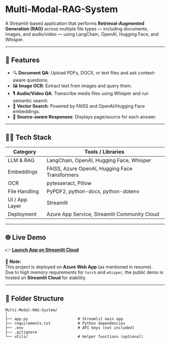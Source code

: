 # Multi-Modal-RAG-System

A Streamlit-based application that performs **Retrieval-Augmented Generation (RAG)** across multiple file types — including documents, images, and audio/video — using LangChain, OpenAI, Hugging Face, and Whisper.

---

## 🚀 Features

- 🔍 **Document QA**: Upload PDFs, DOCX, or text files and ask context-aware questions.
- 🖼️ **Image OCR**: Extract text from images and query them.
- 🎙️ **Audio/Video QA**: Transcribe media files using Whisper and run semantic search.
- 🧠 **Vector Search**: Powered by FAISS and OpenAI/Hugging Face embeddings.
- 🧾 **Source-aware Responses**: Displays page/source for each answer.

---

## 🧑‍💻 Tech Stack

| Category           | Tools / Libraries                                           |
|--------------------|-------------------------------------------------------------|
| LLM & RAG          | LangChain, OpenAI, Hugging Face, Whisper                    |
| Embeddings         | FAISS, Azure OpenAI, Hugging Face Transformers              |
| OCR                | pytesseract, Pillow                                         |
| File Handling      | PyPDF2, python-docx, python-dotenv                          |
| UI / App Layer     | Streamlit                                                   |
| Deployment         | Azure App Service, Streamlit Community Cloud                |

---

## 🌐 Live Demo

👉 **[Launch App on Streamlit Cloud](https://your-streamlit-app-link)**

📌 **Note:**  
This project is deployed on **Azure Web App** (as mentioned in resume).  
Due to high memory requirements for `torch` and `whisper`, the public demo is hosted on **Streamlit Cloud** for stability.

---

## 📁 Folder Structure

```plaintext
Multi-Modal-RAG-System/
│
├── app.py                      # Streamlit main app
├── requirements.txt            # Python dependencies
├── .env                        # API keys (not included)
├── .gitignore
└── utils/                      # Helper functions (optional)
